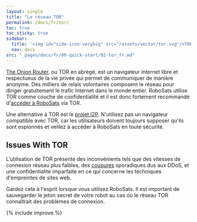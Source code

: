 ```yaml
---
layout: single
title: "Le réseau TOR"
permalink: /docs/fr/tor/
toc: true
toc_sticky: true
sidebar:
  title: '<img id="side-icon-verybig" src="/assets/vector/tor.svg"/>TOR'
  nav: docs
src: "_pages/docs/fr/00-quick-start/02-tor_fr.md"
---
```


[The Onion Router](https://www.torproject.org/download/), ou TOR en abrégé, est un navigateur internet libre et respectueux de la vie privée qui permet de communiquer de manière anonyme. Des milliers de relais volontaires composent le réseau pour diriger gratuitement le trafic Internet dans le monde entier. RoboSats utilise TOR comme couche de confidentialité et il est donc fortement recommandé d'[accéder à RoboSats](/docs/fr/access/#-privately-with-tor) via TOR.

Une alternative à TOR est le [projet I2P](/docs/fr/access/#-privately-with-i2p). N'utilisez pas un navigateur compatible avec TOR, car les utilisateurs doivent toujours supposer qu'ils sont espionnés et veillez à accéder à RoboSats en toute sécurité.

## **Issues With TOR**

L'utilisation de TOR présente des inconvénients tels que des vitesses de connexion réseau plus faibles, des [coupures](https://status.torproject.org/) sporadiques dus aux DDoS, et une confidentialité imparfaite en ce qui concerne les techniques d'empreintes de sites web.

Gardez cela à l'esprit lorsque vous utilisez RoboSats. Il est important de sauvegarder le jeton secret de votre robot au cas où le réseau TOR connaîtrait des problèmes de connexion.

{% include improve %}
